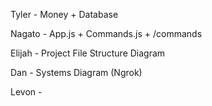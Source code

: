 Tyler - Money + Database

Nagato - App.js + Commands.js + /commands

Elijah - Project File Structure Diagram

Dan - Systems Diagram (Ngrok)

Levon - 

